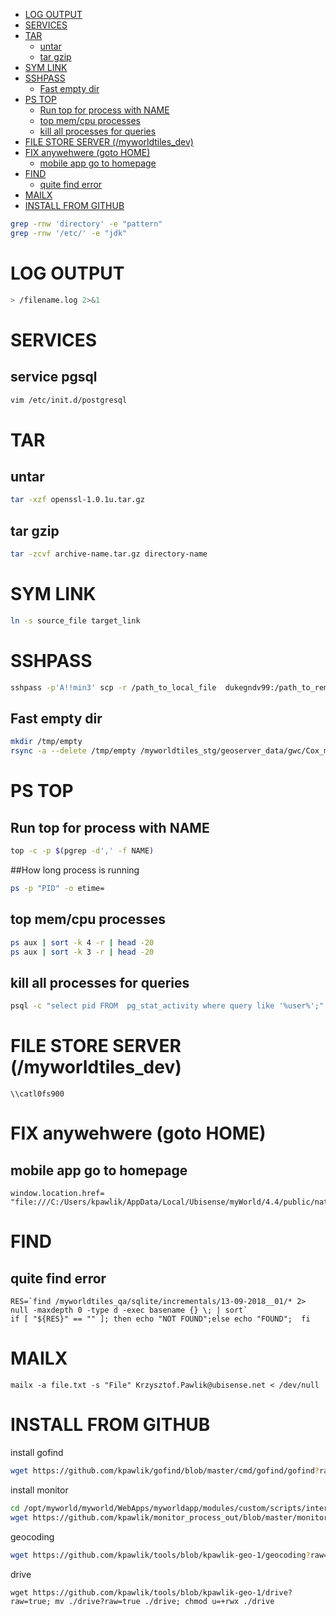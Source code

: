 * [LOG OUTPUT](#log-output)                                                         
* [SERVICES](#services)                                                             
* [TAR](#tar)                                                                       
  * [untar](#untar)                                                                 
  * [tar gzip](#tar-gzip)                                                           
* [SYM LINK](#sym-link)                                                             
* [SSHPASS](#sshpass)                                                               
  * [Fast empty dir](#fast-empty-dir)                                               
* [PS TOP](#ps-top)                                                                 
  * [Run top for process with NAME](#run-top-for-process-with-name)                 
  * [top mem/cpu processes](#top-memcpu-processes)                                  
  * [kill all processes for queries](#kill-all-processes-for-queries)               
* [FILE STORE SERVER (/myworldtiles\_dev)](#file-store-server-myworldtiles_dev)     
* [FIX anywehwere (goto HOME)](#fix-anywehwere-goto-home)                           
  * [mobile app go to homepage](#mobile-app-go-to-homepage)            
* [FIND](#find)
  * [quite find error](#quite-find-error)
* [MAILX](#mailx)                                                                   
* [INSTALL FROM GITHUB](#install-from-github)                                       


```sh
grep -rnw 'directory' -e "pattern"
grep -rnw '/etc/' -e "jdk"
```

# LOG OUTPUT

```sh
> /filename.log 2>&1
```

# SERVICES

## service pgsql
```sh
vim /etc/init.d/postgresql
```

# TAR

## untar
```sh
tar -xzf openssl-1.0.1u.tar.gz
```
## tar gzip
```sh
tar -zcvf archive-name.tar.gz directory-name
```

# SYM LINK
```sh
ln -s source_file target_link
```

# SSHPASS
```sh
sshpass -p'A!!min3' scp -r /path_to_local_file  dukegndv99:/path_to_remote_file
```
## Fast empty dir
```sh
mkdir /tmp/empty
rsync -a --delete /tmp/empty /myworldtiles_stg/geoserver_data/gwc/Cox_myWorld_cox_legacy_grid/
```

# PS TOP

## Run top for process with NAME
```sh
top -c -p $(pgrep -d',' -f NAME)
```
##How long process is running
```sh
ps -p "PID" -o etime=
```
## top mem/cpu processes
```sh
ps aux | sort -k 4 -r | head -20
ps aux | sort -k 3 -r | head -20
```

## kill all processes for queries  
```sh
psql -c "select pid FROM  pg_stat_activity where query like '%user%';" | cat|  awk '{print $1}' | xargs --no-run-if-empty kill $1
```

# FILE STORE SERVER (/myworldtiles_dev)

```
\\catl0fs900
```

# FIX anywehwere (goto HOME)

## mobile app go to homepage
```
window.location.href= "file:///C:/Users/kpawlik/AppData/Local/Ubisense/myWorld/4.4/public/nativeHome.html"
```
# FIND
## quite find error

```
RES=`find /myworldtiles_qa/sqlite/incrementals/13-09-2018__01/* 2> null -maxdepth 0 -type d -exec basename {} \; | sort`
if [ "${RES}" == "" ]; then echo "NOT FOUND";else echo "FOUND";  fi

```

# MAILX

```
mailx -a file.txt -s "File" Krzysztof.Pawlik@ubisense.net < /dev/null
```

# INSTALL FROM GITHUB

install gofind
```sh
wget https://github.com/kpawlik/gofind/blob/master/cmd/gofind/gofind?raw=true; mv ./gofind?raw=true ./gofind; chmod u=+rwx ./gofind
```
install monitor
```sh
cd /opt/myworld/myworld/WebApps/myworldapp/modules/custom/scripts/interfaces/mosaic/
wget https://github.com/kpawlik/monitor_process_out/blob/master/monitor_process_out?raw=true; mv ./monitor_process_out?raw=true ./monitor_process_out; chmod u=+rwx ./monitor_process_out
```
geocoding
```sh
wget https://github.com/kpawlik/tools/blob/kpawlik-geo-1/geocoding?raw=true; mv ./geocoding?raw=true ./geocoding; chmod u=+rwx ./geocoding
```
drive
```
wget https://github.com/kpawlik/tools/blob/kpawlik-geo-1/drive?raw=true; mv ./drive?raw=true ./drive; chmod u=+rwx ./drive
```
